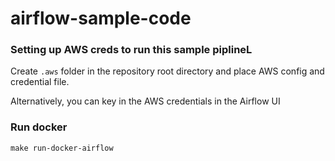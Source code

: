 # airflow-sample-code

### Setting up AWS creds to run this sample piplineL

Create `.aws` folder in the repository root directory and place AWS config and credential file.

Alternatively, you can key in the AWS credentials in the Airflow UI 



### Run docker
```shell
make run-docker-airflow
```